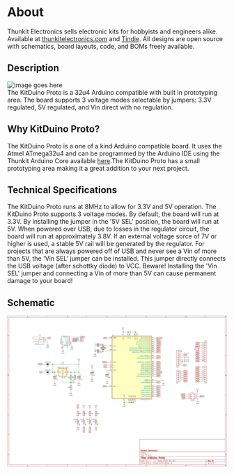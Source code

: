# About #

Thunkit Electronics sells electronic kits for hobbyists and engineers alike. Available at [thunkitelectronics.com](https://thunkitelectronics.com) and [Tindie](https://www.tindie.com/stores/cmccaskey). All designs are open source with schematics, board layouts, code, and BOMs freely available.

## Description ###
![image goes here](IMAGES/KitDuino-Proto_1.png) <br />
The KitDuino Proto is a 32u4 Arduino compatible with built in prototyping area. The board supports 3 voltage modes selectable by jumpers: 3.3V regulated, 5V regulated, and Vin direct with no regulation.

## Why KitDuino Proto? ##
The KitDuino Proto is a one of a kind Arduino compatible board. It uses the Atmel ATmega32u4 and can be programmed by the Arduino IDE using the Thunkit Arduino Core available [here](https://github.com/cmccaskey/Thunkit-Arduino-Core/tree/master).The KitDuino Proto has a small prototyping area making it a great addition to your next project.

## Technical Specifications ##
The KitDuino Proto runs at 8MHz to allow for 3.3V and 5V operation. The KitDuino Proto supports 3 voltage modes. By default, the board will run at 3.3V. By installing the jumper in the '5V SEL' position, the board will run at 5V. When powered over USB, due to losses in the regulator circuit, the board will run at approximately 3.8V. If an external voltage sorce of 7V or higher is used, a stable 5V rail will be generated by the regulator. For projects that are always powered off of USB and never see a Vin of more than 5V, the 'Vin SEL' jumper can be installed. This jumper directly connects the USB voltage (after schottky diode) to VCC. Beware! Installing the 'Vin SEL' jumper and connecting a Vin of more than 5V can cause permanent damage to your board!

## Schematic ##
![image goes here](IMAGES/KitDuino-Proto_SCHEM.png) <br />
